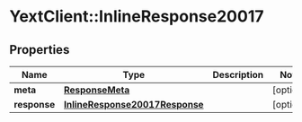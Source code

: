 # YextClient::InlineResponse20017

## Properties
Name | Type | Description | Notes
------------ | ------------- | ------------- | -------------
**meta** | [**ResponseMeta**](ResponseMeta.md) |  | [optional] 
**response** | [**InlineResponse20017Response**](InlineResponse20017Response.md) |  | [optional] 


